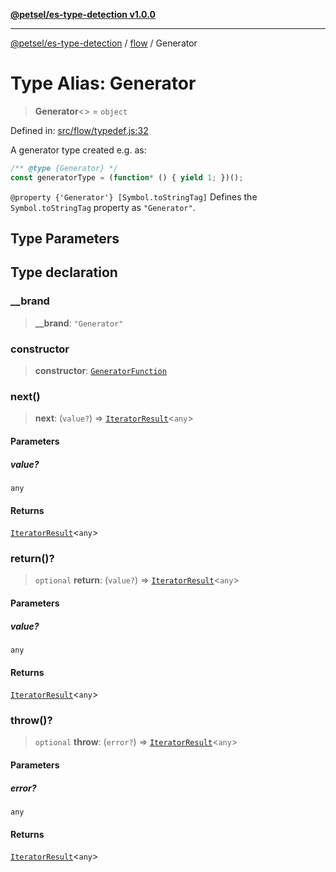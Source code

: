 [**@petsel/es-type-detection v1.0.0**](../../README.md)

***

[@petsel/es-type-detection](../../modules.md) / [flow](../README.md) / Generator

# Type Alias: Generator

> **Generator**\<\> = `object`

Defined in: [src/flow/typedef.js:32](https://github.com/petsel/es-type-detection/blob/ee065d8dbfab0995c95e9bb864d87647f5391dda/src/flow/typedef.js#L32)

A generator type created e.g. as:
```js
/** @type {Generator} */
const generatorType = (function* () { yield 1; })();
```
`@property {'Generator'} [Symbol.toStringTag]`
 Defines the `Symbol.toStringTag` property as `"Generator"`.

## Type Parameters

## Type declaration

### \_\_brand

> **\_\_brand**: `"Generator"`

### constructor

> **constructor**: [`GeneratorFunction`](../typedef/type-aliases/GeneratorFunction.md)

### next()

> **next**: (`value?`) => [`IteratorResult`](../typedef/type-aliases/IteratorResult.md)\<`any`\>

#### Parameters

##### value?

`any`

#### Returns

[`IteratorResult`](../typedef/type-aliases/IteratorResult.md)\<`any`\>

### return()?

> `optional` **return**: (`value?`) => [`IteratorResult`](../typedef/type-aliases/IteratorResult.md)\<`any`\>

#### Parameters

##### value?

`any`

#### Returns

[`IteratorResult`](../typedef/type-aliases/IteratorResult.md)\<`any`\>

### throw()?

> `optional` **throw**: (`error?`) => [`IteratorResult`](../typedef/type-aliases/IteratorResult.md)\<`any`\>

#### Parameters

##### error?

`any`

#### Returns

[`IteratorResult`](../typedef/type-aliases/IteratorResult.md)\<`any`\>
